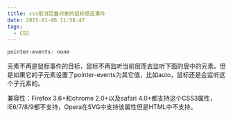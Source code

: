 ```yaml
---
title: css取消层叠对象的鼠标感应事件
date: 2015-01-06 11:58:47
tags:
  - CSS
---
```


```css
pointer-events: none
```

元素不再是鼠标事件的目标，鼠标不再监听当前层而去监听下面的层中的元素。但是如果它的子元素设置了pointer-events为其它值，比如auto，鼠标还是会监听这个子元素的。

兼容性：Firefox 3.6+和chrome 2.0+以及safari 4.0+都支持这个CSS3属性，IE6/7/8/9都不支持，Opera在SVG中支持该属性但是HTML中不支持。